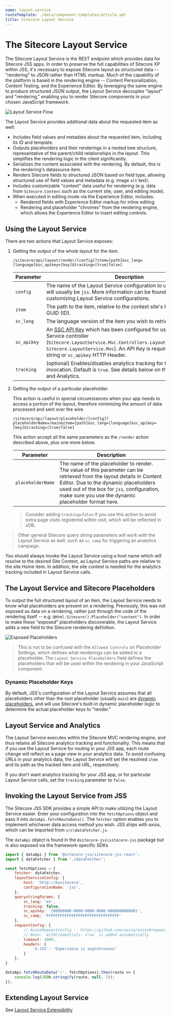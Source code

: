 ```yaml
---
name: layout-service
routeTemplate: ./data/component-templates/article.yml
title: Sitecore Layout Service
---
```


# The Sitecore Layout Service

The Sitecore Layout Service is the REST endpoint which provides data for Sitecore JSS apps.
In order to preserve the full capabilities of Sitecore XP within JSS, it's necessary to expose
Sitecore layout as structured data -- "rendering" to JSON rather than HTML markup. Much of the
capability of the platform is based in the rendering engine -- Content Personalization,
Content Testing, and the Experience Editor. By leveraging the same engine to produce structured
JSON output, the Layout Service decouples "layout" and "rendering," enabling you to render
Sitecore components in your chosen JavaScript framework.

![Layout Service Flow](/assets/img/layout-service-flow.svg)

The Layout Service provides additional data about the requested item as well:

* Includes field values and metadata about the requested item, including its ID and template.
* Outputs placeholders and their renderings in a nested tree structure, representative of the parent/child relationships in the layout. This simplifies the rendering logic in the client significantly.
* Serializes the content associated with the rendering. By default, this is the rendering's datasource item.
* Renders Sitecore fields to structured JSON based on field type, allowing structured use of field values and metadata (e.g. image `alt` text).
* Includes customizable "context" data useful for rendering (e.g. data from `Sitecore.Context` such as the current site, user, and editing mode).
* When executed in editing mode via the Experience Editor, includes:
    * Rendered fields with Experience Editor markup for inline editing.
    * Rendering and placeholder "chromes" from the rendering engine, which allows the Experience Editor to insert editing controls.

## Using the Layout Service

There are two actions that Layout Service exposes:

1. Getting the output of the whole layout for the item.

    ```
    /sitecore/api/layout/render/[config]?item=[path]&sc_lang=[language]&sc_apikey=[key]&tracking=[true|false]
    ```

    | Parameter | Description |
    |-----------|-------------|
    | `config`  | The name of the Layout Service configuration to use. For JSS, this will usually be `jss`. More information can be found below on customizing Layout Service configurations. |
    | `item`    | The path to the item, relative to the context site's home item or item GUID (ID). |
    | `sc_lang` | The language version of the item you wish to retrieve. |
    | `sc_apikey`     | An [SSC API Key](https://doc.sitecore.net/sitecore_experience_platform/developing/developing_with_sitecore/sitecoreservicesclient/api_keys_for_the_odata_item_service) which has been configured for use with the Layout Service controller (`Sitecore.LayoutService.Mvc.Controllers.LayoutServiceController, Sitecore.LayoutService.Mvc`). An API Key is required in the query string or `sc_apikey` HTTP Header. |
    | `tracking`    | (optional) Enables/disables analytics tracking for the Layout Service invocation. Default is `true`. See details below on the Layout Service and Analytics. |

2. Getting the output of a particular placeholder.

    This action is useful in special circumstances when your app needs to access a portion of the layout, therefore minimizing the amount of data processed and sent over the wire.

    ```
    /sitecore/api/layout/placeholder/[config]?placeholderName=/main&item=[path]&sc_lang=[language]&sc_apikey=[key]&tracking=[true|false]
    ```

    This action accept all the same parameters as the `/render` action described above, plus one more below.

    | Parameter | Description |
    |-----------|-------------|
    | `placeholderName`  | The name of the placeholder to render. The value of this parameter can be retrieved from the layout details in Content Editor. Due to the dynamic placeholders used out of the box for `jss`, configuration, make sure you use the dynamic placeholder format here.  |
    
     > Consider adding `tracking=false` if you use this action to avoid extra page visits registered within visit, which will be reflected in xDB. 

> Other general Sitecore query string parameters will work with the Layout Service as well, such as `sc_camp` for triggering an analytics campaign.

You should always invoke the Layout Service using a host name which will resolve to the desired Site Context, as Layout Service paths are relative to the site Home item. In addition, the site context is needed for the analytics tracking included in Layout Service calls.

## The Layout Service and Sitecore Placeholders

To output the full structured layout of an item, the Layout Service needs to know what
placeholders are present on a rendering. Previously, this was not exposed as data on a rendering,
rather just through the code of the rendering itself -- e.g. `@Html.Sitecore().Placeholder("content")`. In order
to make these "exposed" placeholders discoverable, the Layout Service adds a new field to the Sitecore rendering
definition.

![Exposed Placeholders](/assets/img/layout-service-exposed-placeholders.png)

> This is not to be confused with the `Allowed Controls` on Placeholder Settings, which defines what renderings can be added to a placeholder. The `Layout Service Placeholders` field defines the placeholders that will be used within the rendering in your JavaScript component.

### Dynamic Placeholder Keys

By default, JSS's configuration of the Layout Service assumes that all placeholders other than the root placeholder (usually `main`) are [dynamic placeholders](/docs/techniques/dynamic-placeholders), and will use Sitecore's built-in dynamic placeholder logic to determine the actual placeholder keys to "render."

## Layout Service and Analytics

The Layout Service executes within the Sitecore MVC rendering engine, and thus retains all Sitecore analytics tracking and functionality. This means that if you use the Layout Service for routing in your JSS app, each route change will reflect as a page view in your analytics data. To avoid confusing URLs in your analytics data, the Layout Service will set the resolved `item` and its path as the tracked item and URL, respectively.

If you don't want analytics tracking for your JSS app, or for particular Layout Service calls, set the `tracking` parameter to `false`.

## Invoking the Layout Service from JSS

The Sitecore JSS SDK provides a simple API to make utilizing the Layout Service easier. Enter your configuration into the `fetchOptions` object and pass it into `dataApi.fetchRouteData()`. The `fetcher` option enables you to implement whichever data access method you wish. JSS ships with axios, which can be imported from `src\dataFetcher.js`.

The `dataApi` object is found in the `@sitecore-jss\sitecore-jss` package but is also exposed via the framework-specific SDKs

```javascript
import { dataApi } from '@sitecore-jss/sitecore-jss-react';
import { dataFetcher } from './dataFetcher'; 

const fetchOptions = {
    fetcher: dataFetcher, 
    layoutServiceConfig: {
        host: 'http://mysitecore',
        configurationName: 'jss',
    },
    querystringParams: {
        sc_lang: 'en',
        tracking: false,
        sc_apikey: '{00000000-0000-0000-0000-000000000000}',
        sc_camp: 'FFFFFFFFFFFFFFFFFFFFFFFFFFFFFFFF'
    },
    requestConfig: { 
        // AxiosRequestConfig -- https://github.com/axios/axios#request-config
        // Note: `withCredentials: true` is added automatically
        timeout: 3000,
        headers: {
            'X-JSS': 'Experience is asynchronous'
        }
    },
}

dataApi.fetchRouteData('/', fetchOptions).then(route => {
    console.log(JSON.stringify(route, null, 2));
});
```

## Extending Layout Service

See [Layout Service Extensibility](../../techniques/extending-layout-service/extending-layout-service-overview)
